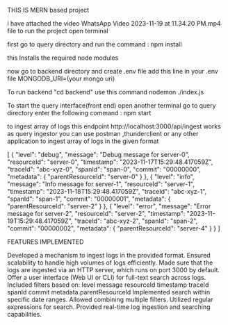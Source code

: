 THIS IS MERN based project

i have attached the video WhatsApp Video 2023-11-19 at 11.34.20 PM.mp4 file to run the project open terminal

first go to query directory and run the command : npm install

this Installs the required node modules

now go to backend directory and create .env file add this line in your .env file MONGODB_URI=(your mongo uri)

To run backend "cd backend" use this command nodemon ./index.js

To start the query interface(front end) open another terminal go to query directory enter the following command : npm start

to ingest array of logs this endpoint http://localhost:3000/api/ingest works as query ingestor you can use postman ,thunderclient or any other application to ingest array of logs in the given format





[
{
    "level": "debug",
    "message": "Debug message for server-0",
    "resourceId": "server-0",
    "timestamp": "2023-11-17T15:29:48.417059Z",
    "traceId": "abc-xyz-0",
    "spanId": "span-0",
    "commit": "00000000",
    "metadata": {
        "parentResourceId": "server-0"
    }
},
{
    "level": "info",
    "message": "Info message for server-1",
    "resourceId": "server-1",
    "timestamp": "2023-11-18T15:29:48.417059Z",
    "traceId": "abc-xyz-1",
    "spanId": "span-1",
    "commit": "00000001",
    "metadata": {
        "parentResourceId": "server-2"
    }
},
{
    "level": "error",
    "message": "Error message for server-2",
    "resourceId": "server-2",
    "timestamp": "2023-11-19T15:29:48.417059Z",
    "traceId": "abc-xyz-2",
    "spanId": "span-2",
    "commit": "00000002",
    "metadata": {
        "parentResourceId": "server-4"
    }
}
]

FEATURES IMPLEMENTED

Developed a mechanism to ingest logs in the provided format.
Ensured scalability to handle high volumes of logs efficiently.
Made sure that the logs are ingested via an HTTP server, which runs on port 3000 by default.
Offer a user interface (Web UI or CLI) for full-text search across logs.
Included filters based on:
level
message
resourceId
timestamp
traceId
spanId
commit
metadata.parentResourceId
Implemented search within specific date ranges.
Allowed combining multiple filters.
Utilized regular expressions for search.
Provided real-time log ingestion and searching capabilities.
